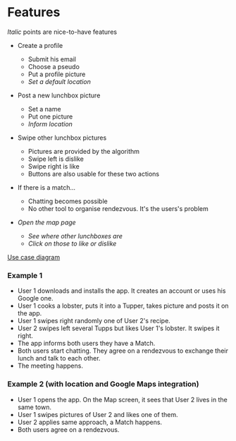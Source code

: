 # Features

_Italic_ points are nice-to-have features

* Create a profile
	* Submit his email
	* Choose a pseudo
	* Put a profile picture
	* _Set a default location_

* Post a new lunchbox picture
	* Set a name
	* Put one picture
	* _Inform location_

* Swipe other lunchbox pictures
	* Pictures are provided by the algorithm
	* Swipe left is dislike
	* Swipe right is like
	* Buttons are also usable for these two actions

* If there is a match...
	* Chatting becomes possible
	* No other tool to organise rendezvous. It's the users's problem

* _Open the map page_
	* _See where other lunchboxes are_
	* _Click on those to like or dislike_

[Use case diagram](assets/DiagramUseCase.svg)

### Example 1
* User 1 downloads and installs the app. It creates an account or uses his Google one.
* User 1 cooks a lobster, puts it into a Tupper, takes picture and posts it on the app.
* User 1 swipes right randomly one of User 2's recipe.
* User 2 swipes left several Tupps but likes User 1's lobster. It swipes it right.
* The app informs both users they have a Match.
* Both users start chatting. They agree on a rendezvous to exchange their lunch and talk to each other.
* The meeting happens.

### Example 2 (with location and Google Maps integration)
* User 1 opens the app. On the Map screen, it sees that User 2 lives in the same town.
* User 1 swipes pictures of User 2 and likes one of them.
* User 2 applies same approach, a Match happens.
* Both users agree on a rendezvous.
